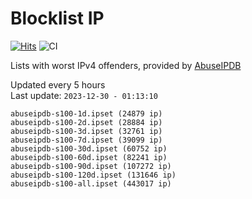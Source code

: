 # Blocklist IP

[![Hits](https://hits.seeyoufarm.com/api/count/incr/badge.svg?url=https%3A%2F%2Fgithub.com%2Fborestad%2Fblocklist-ip%2F&count_bg=%2379C83D&title_bg=%23555555&icon=&icon_color=%23E7E7E7&title=hits&edge_flat=false)](https://hits.seeyoufarm.com)  ![CI](https://img.shields.io/github/workflow/status/borestad/blocklist-ip/CI?style=flat-square)

Lists with worst IPv4 offenders, provided by [AbuseIPDB](https://www.abuseipdb.com/)

<!-- FOOTER-PLACEHOLDER -->
Updated every 5 hours<br>
Last update: `2023-12-30 - 01:13:10`
```
abuseipdb-s100-1d.ipset (24879 ip)
abuseipdb-s100-2d.ipset (28884 ip)
abuseipdb-s100-3d.ipset (32761 ip)
abuseipdb-s100-7d.ipset (39099 ip)
abuseipdb-s100-30d.ipset (60752 ip)
abuseipdb-s100-60d.ipset (82241 ip)
abuseipdb-s100-90d.ipset (107272 ip)
abuseipdb-s100-120d.ipset (131646 ip)
abuseipdb-s100-all.ipset (443017 ip)
```
